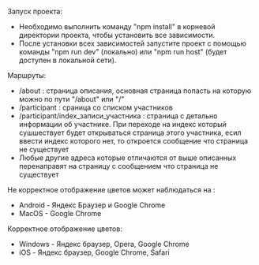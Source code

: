 Запуск проекта:
- Необходимо выполнить команду "npm install" в корневой директории проекта, чтобы установить все зависимости. 
- После установки всех зависимостей запустите проект с помощью команды "npm run dev" (локально) или "npm run host" (будет доступен в локальной сети).

Маршруты:
- /about : страница описания, основная страница попасть на которую можно по пути "/about" или "/" 
- /participant : сраница со списком участников
- /participant/index_записи_участника : страница с детально информации об участнике. При переходе на индекс который сушшествует будет открываться страница этого участника, есил ввести индекс которого нет, то откроется сообщение что страница не существует
- Любые другие адреса которые отличаются от выше описанных перенаправят на страницу с сообщением что страница не существует


Не корректное отображение цветов может наблюдаться на :
- Android - Яндекс Браузер и Google Chrome
- MacOS - Google Chrome

Корректное отображение цветов:
- Windows - Яндекс браузер, Opera, Google Chrome
- iOS - Яндекс браузер, Google Chrome, Safari
